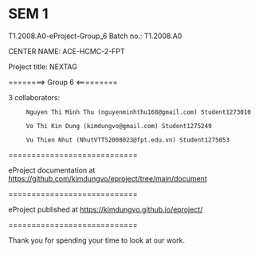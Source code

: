 # SEM 1
T1.2008.A0-eProject-Group_6 Batch no.: T1.2008.A0

CENTER NAME: ACE-HCMC-2-FPT

Project title: NEXTAG

========> Group 6 <=========

3 collaborators:

         Nguyen Thi Minh Thu (nguyenminhthu168@gmail.com) Student1273010

         Vo Thi Kin Dung (kimdungvo@gmail.com) Student1275249
         
         Vu Thien Nhut (NhutVTTS2008023@fpt.edu.vn) Student1275053
============================

eProject documentation at https://github.com/kimdungvo/eproject/tree/main/document

============================

eProject published at https://kimdungvo.github.io/eproject/

============================

Thank you for spending your time to look at our work.
